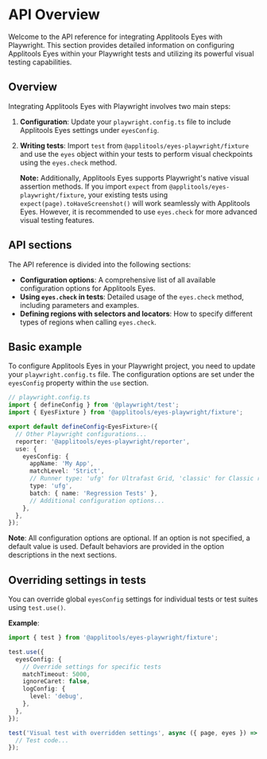 # API Overview

Welcome to the API reference for integrating Applitools Eyes with Playwright. This section provides detailed information on configuring Applitools Eyes within your Playwright tests and utilizing its powerful visual testing capabilities.

## Overview

Integrating Applitools Eyes with Playwright involves two main steps:

1. **Configuration**: Update your `playwright.config.ts` file to include Applitools Eyes settings under `eyesConfig`.
2. **Writing tests**: Import `test` from `@applitools/eyes-playwright/fixture` and use the `eyes` object within your tests to perform visual checkpoints using the `eyes.check` method.

   **Note:** Additionally, Applitools Eyes supports Playwright's native visual assertion methods. If you import `expect` from `@applitools/eyes-playwright/fixture`, your existing tests using `expect(page).toHaveScreenshot()` will work seamlessly with Applitools Eyes. However, it is recommended to use `eyes.check` for more advanced visual testing features.

## API sections

The API reference is divided into the following sections:

- **Configuration options**: A comprehensive list of all available configuration options for Applitools Eyes.
- **Using `eyes.check` in tests**: Detailed usage of the `eyes.check` method, including parameters and examples.
- **Defining regions with selectors and locators**: How to specify different types of regions when calling `eyes.check`.

## Basic example

To configure Applitools Eyes in your Playwright project, you need to update your `playwright.config.ts` file. The configuration options are set under the `eyesConfig` property within the `use` section.

```typescript
// playwright.config.ts
import { defineConfig } from '@playwright/test';
import { EyesFixture } from '@applitools/eyes-playwright/fixture';

export default defineConfig<EyesFixture>({
  // Other Playwright configurations...
  reporter: '@applitools/eyes-playwright/reporter',
  use: {
    eyesConfig: {
      appName: 'My App',
      matchLevel: 'Strict',
      // Runner type: 'ufg' for Ultrafast Grid, 'classic' for Classic runner
      type: 'ufg',
      batch: { name: 'Regression Tests' },
      // Additional configuration options...
    },
  },
});
```

**Note**: All configuration options are optional. If an option is not specified, a default value is used. Default behaviors are provided in the option descriptions in the next sections.

## Overriding settings in tests

You can override global `eyesConfig` settings for individual tests or test suites using `test.use()`.

**Example**:

```typescript
import { test } from '@applitools/eyes-playwright/fixture';

test.use({
  eyesConfig: {
    // Override settings for specific tests
    matchTimeout: 5000,
    ignoreCaret: false,
    logConfig: {
      level: 'debug',
    },
  },
});

test('Visual test with overridden settings', async ({ page, eyes }) => {
  // Test code...
});
```
